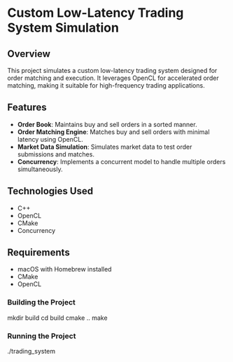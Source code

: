 # Custom Low-Latency Trading System Simulation

## Overview

This project simulates a custom low-latency trading system designed for order matching and execution. It leverages OpenCL for accelerated order matching, making it suitable for high-frequency trading applications.

## Features

- **Order Book**: Maintains buy and sell orders in a sorted manner.
- **Order Matching Engine**: Matches buy and sell orders with minimal latency using OpenCL.
- **Market Data Simulation**: Simulates market data to test order submissions and matches.
- **Concurrency**: Implements a concurrent model to handle multiple orders simultaneously.

## Technologies Used

- C++
- OpenCL
- CMake
- Concurrency

## Requirements

- macOS with Homebrew installed
- CMake
- OpenCL

### Building the Project

mkdir build
cd build
cmake ..
make

### Running the Project

./trading_system
